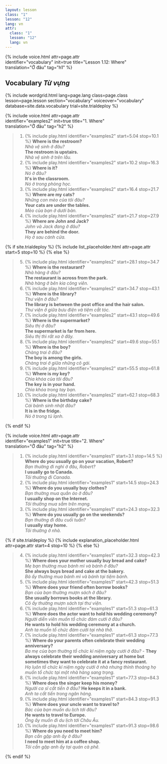 ```yaml
---
layout: lesson
class: "1"
lesson: "12"
lang: vn
attr:
  class: "1"
  lesson: "12"
  lang: vn
---
```


{%  include voice.html attr=page.attr  
	identifier="vocabulary"  init=true
	title="Lesson 1.12: Where"        
	translation="Ở đâu"
    tag="h1" %}

## Vocabulary   *Từ vựng*

{% include wordgrid.html lang=page.lang
		class=page.class 
		lesson=page.lesson 
		section="vocabulary"
		voiceover="vocabulary"
		database=site.data.vocabulary 
		trial=site.trialdeploy %}

{%  include voice.html attr=page.attr  
	identifier="examples2"  init=true
	title="1. Where"        
	translation="Ở đâu"
    tag="h2" %}

> 1. {% include play.html identifier="examples2" start=5.04 stop=10.1 %} **Where is the restroom?**  
*Nhà vệ sinh ở đâu?*   
> **The restroom is upstairs.**  
*Nhà vệ sinh ở trên lầu.*    
> 2. {% include play.html identifier="examples2" start=10.2 stop=16.3 %} **Where is it?**     
*Nó ở đâu?*  
> **It's in the classroom.**   
*Nó ở trong phòng học.*    
> 3. {% include play.html identifier="examples2" start=16.4 stop=21.7 %} **Where are my cats?**   
*Những con mèo của tôi đâu?*    
> **Your cats are under the tables.**  
*Mèo của bạn ở dưới bàn.*    
> 4. {% include play.html identifier="examples2" start=21.7 stop=27.9 %} **Where are John and Jack?**      
*John và Jack đang ở đâu?*    
> **They are behind the door.**   
*Họ ở sau cánh cửa.*     

{% if site.trialdeploy %}
	{% include list_placeholder.html  attr=page.attr     start=5 stop=10 %}
	{% else %}

> 5. {% include play.html identifier="examples2" start=28.1 stop=34.7 %} **Where is the restaurant?**     
*Nhà hàng ở đâu?*   
> **The restaurant is across from the park.**  
*Nhà hàng ở bên kia công viên.*     
> 6. {% include play.html identifier="examples2" start=34.7 stop=43.1 %} **Where is the library?**      
*Thư viện ở đâu?*   
> **The library is between the post office and the hair salon.**   
*Thư viện ở giữa bưu điện và tiệm cắt tóc.*      
> 7. {% include play.html identifier="examples2" start=43.1 stop=49.6 %} **Where is the supermarket?**         
*Siêu thị ở đâu?*  
> **The supermarket is far from here.**    
*Siêu thị thì rất xa ở đây.*      
> 8. {% include play.html identifier="examples2" start=49.6 stop=55.1 %} **Where is the boy?**         
*Chàng trai ở đâu?*  
> **The boy is among the girls.**    
*Chàng trai ở giữa những cô gái.*     
> 9. {% include play.html identifier="examples2" start=55.5 stop=61.8 %} **Where is my key?**        
*Chìa khóa của tôi đâu?*   
> **The key is in your hand.**    
*Chìa khóa trong tay bạn.*      
> 10. {% include play.html identifier="examples2" start=62.1 stop=68.3 %} **Where is the birthday cake?**         
*Cái bánh sinh nhật đâu?*   
> **It is in the fridge.**    
*Nó ở trong tủ lạnh.*      

{% endif %}

{%  include voice.html attr=page.attr  
	identifier="examples1"  init=true
	title="2. Where"        
	translation="Ở đâu"
    tag="h2" %}

> 1. {% include play.html identifier="examples1" start=3.1 stop=14.5 %} **Where do you usually go on your vacation, Robert?**              
*Bạn thường đi nghỉ ở đâu, Robert?*   
> **I usually go to Canada.**   
*Tôi thường đi Canada.*    
> 2. {% include play.html identifier="examples1" start=14.5 stop=24.3 %} **Where do you usually buy clothes?**          
*Bạn thường mua quần áo ở đâu?*    
> **I usually shop on the Internet.**   
*Tôi thường mua sắm trên mạng.*     
> 3. {% include play.html identifier="examples1" start=24.3 stop=32.3 %} **Where do you usually go on the weekends?**             
*Bạn thường đi đâu cuối tuần?*   
> **I usually stay home.**    
*Tôi thường ở nhà.*   

{% if site.trialdeploy %}
	{% include explanation_placeholder.html  attr=page.attr     start=4 stop=10 %}
	{% else %}
	
> 4. {% include play.html identifier="examples1" start=32.3 stop=42.3 %} **Where does your mother usually buy bread and cake?**    
*Mẹ bạn thường mua bánh mì và bánh ở đâu?*     
> **She always buys bread and cake at the bakery.**           
*Bà ấy thường mua bánh mì và bánh tại tiệm bánh.*        
> 5. {% include play.html identifier="examples1" start=42.3 stop=51.3 %} **Where does your friend often borrow books?**   
*Bạn của bạn thường mượn sách ở đâu?*    
> **She usually borrows books at the library.**    
*Cô ấy thường mượn sách tại thư viện.*      
> 6. {% include play.html identifier="examples1" start=51.3 stop=61.3 %} **Where does the actor want to hold his wedding ceremony?**    
*Người diễn viên muốn tổ chức đám cưới ở đâu?*    
> **He wants to hold his wedding ceremony at a church.**  
*Anh ta muốn tổ chức đám cưới tại nhà thờ.*     
> 7. {% include play.html identifier="examples1" start=61.3 stop=77.3 %} **Where do your parents often celebrate their wedding anniversary?**   
*Ba mẹ của bạn thường tổ chức kỉ niệm ngày cưới ở đâu?* - 
> **They always celebrate their wedding anniversary at home but sometimes they want to celebrate it at a fancy restaurant.**     
*Họ luôn tổ chức kỉ niệm ngày cưới ở nhà nhưng thỉnh thoảng họ muốn tổ chức tại một nhà hàng sang trọng.*       
> 8. {% include play.html identifier="examples1" start=77.3 stop=84.3 %} **Where does the singer keep his money?**        
*Người ca sĩ cất tiền ở đâu?* 
> **He keeps it in a bank.**   
*Anh ta cất tiền trong ngân hàng.*      
> 9. {% include play.html identifier="examples1" start=84.3 stop=91.3 %} **Where does your uncle want to travel to?**         
*Bác của bạn muốn du lịch tới đâu?*  
> **He wants to travel to Europe.**    
*Ông ấy muốn đi du lịch tới Châu Âu.*      
> 10. {% include play.html identifier="examples1" start=91.3 stop=98.6 %} **Where do you need to meet him?**          
*Bạn cần gặp anh ấy ở đâu?*     
**I need to meet him at a coffee shop.**    
*Tôi cần gặp anh ấy tại quán cà phê.*    

{% endif %}
